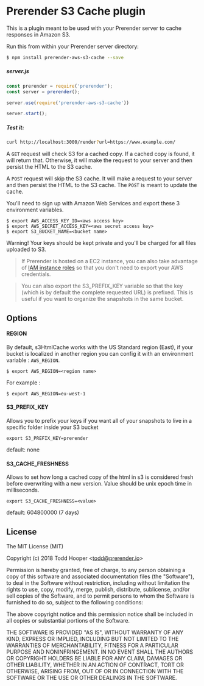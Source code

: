 Prerender S3 Cache plugin
===========================

This is a plugin meant to be used with your Prerender server to cache responses in Amazon S3.

Run this from within your Prerender server directory:

```bash
$ npm install prerender-aws-s3-cache --save
```
##### server.js
```js
const prerender = require('prerender');
const server = prerender();

server.use(require('prerender-aws-s3-cache'))

server.start();
```
##### Test it:
```bash
curl http://localhost:3000/render?url=https://www.example.com/
```
A `GET` request will check S3 for a cached copy. If a cached copy is found, it will return that. Otherwise, it will make the request to your server and then persist the HTML to the S3 cache.

A `POST` request will skip the S3 cache. It will make a request to your server and then persist the HTML to the S3 cache. The `POST` is meant to update the cache.

You'll need to sign up with Amazon Web Services and export these 3 environment variables.

```
$ export AWS_ACCESS_KEY_ID=<aws access key>
$ export AWS_SECRET_ACCESS_KEY=<aws secret access key>
$ export S3_BUCKET_NAME=<bucket name>
```

Warning! Your keys should be kept private and you'll be charged for all files uploaded to S3.

> If Prerender is hosted on a EC2 instance, you can also take advantage of [IAM instance roles](http://aws.typepad.com/aws/2012/06/iam-roles-for-ec2-instances-simplified-secure-access-to-aws-service-apis-from-ec2.html)
so that you don't need to export your AWS credentials.

> You can also export the S3_PREFIX_KEY variable so that the key (which is by default the complete requested URL) is
prefixed. This is useful if you want to organize the snapshots in the same bucket.

## Options

#### REGION
By default, s3HtmlCache works with the US Standard region (East), if your bucket is localized in another region you can config it with an environment variable : `AWS_REGION`.

```
$ export AWS_REGION=<region name>
```

For example :

```
$ export AWS_REGION=eu-west-1
```

#### S3_PREFIX_KEY
Allows you to prefix your keys if you want all of your snapshots to live in a specific folder inside your S3 bucket

`export S3_PREFIX_KEY=prerender`

default: none

#### S3_CACHE_FRESHNESS
Allows to set how long a cached copy of the html in s3 is considered fresh before overwriting with a new version. Value should be unix epoch time in milliseconds.

`export S3_CACHE_FRESHNESS=<value>`

default: 604800000 (7 days)

## License

The MIT License (MIT)

Copyright (c) 2018 Todd Hooper &lt;todd@prerender.io&gt;

Permission is hereby granted, free of charge, to any person obtaining a copy
of this software and associated documentation files (the "Software"), to deal
in the Software without restriction, including without limitation the rights
to use, copy, modify, merge, publish, distribute, sublicense, and/or sell
copies of the Software, and to permit persons to whom the Software is
furnished to do so, subject to the following conditions:

The above copyright notice and this permission notice shall be included in
all copies or substantial portions of the Software.

THE SOFTWARE IS PROVIDED "AS IS", WITHOUT WARRANTY OF ANY KIND, EXPRESS OR
IMPLIED, INCLUDING BUT NOT LIMITED TO THE WARRANTIES OF MERCHANTABILITY,
FITNESS FOR A PARTICULAR PURPOSE AND NONINFRINGEMENT. IN NO EVENT SHALL THE
AUTHORS OR COPYRIGHT HOLDERS BE LIABLE FOR ANY CLAIM, DAMAGES OR OTHER
LIABILITY, WHETHER IN AN ACTION OF CONTRACT, TORT OR OTHERWISE, ARISING FROM,
OUT OF OR IN CONNECTION WITH THE SOFTWARE OR THE USE OR OTHER DEALINGS IN
THE SOFTWARE.
